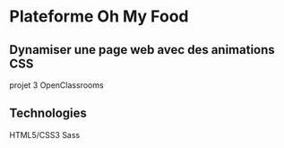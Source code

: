 # Plateforme Oh My Food

## Dynamiser une page web avec des animations CSS

projet 3 OpenClassrooms

## Technologies 

HTML5/CSS3
Sass
